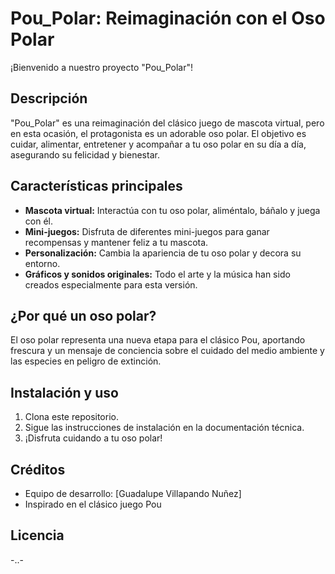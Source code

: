 # Pou_Polar: Reimaginación con el Oso Polar

¡Bienvenido a nuestro proyecto "Pou_Polar"!

## Descripción

"Pou_Polar" es una reimaginación del clásico juego de mascota virtual, pero en esta ocasión, el protagonista es un adorable oso polar. El objetivo es cuidar, alimentar, entretener y acompañar a tu oso polar en su día a día, asegurando su felicidad y bienestar.

## Características principales
- **Mascota virtual:** Interactúa con tu oso polar, aliméntalo, báñalo y juega con él.
- **Mini-juegos:** Disfruta de diferentes mini-juegos para ganar recompensas y mantener feliz a tu mascota.
- **Personalización:** Cambia la apariencia de tu oso polar y decora su entorno.
- **Gráficos y sonidos originales:** Todo el arte y la música han sido creados especialmente para esta versión.

## ¿Por qué un oso polar?
El oso polar representa una nueva etapa para el clásico Pou, aportando frescura y un mensaje de conciencia sobre el cuidado del medio ambiente y las especies en peligro de extinción.

## Instalación y uso
1. Clona este repositorio.
2. Sigue las instrucciones de instalación en la documentación técnica.
3. ¡Disfruta cuidando a tu oso polar!

## Créditos
- Equipo de desarrollo: [Guadalupe Villapando Nuñez]
- Inspirado en el clásico juego Pou

## Licencia
-..-